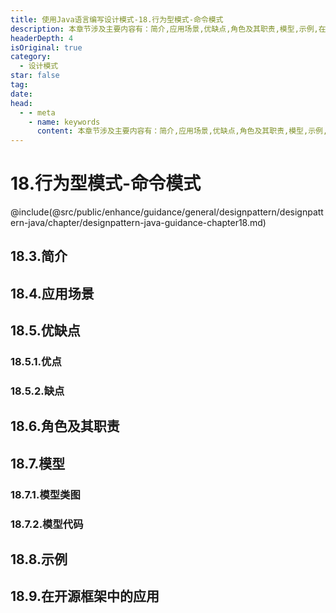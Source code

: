 ```yaml
---
title: 使用Java语言编写设计模式-18.行为型模式-命令模式
description: 本章节涉及主要内容有：简介,应用场景,优缺点,角色及其职责,模型,示例,在开源框架中的应用,具体每个小节中包含的内容可使通过下面的章节内容大纲进行查看,所有代码均经过严格测试，可直接复制运行即可。
headerDepth: 4
isOriginal: true
category:
  - 设计模式
star: false
tag:
date: 
head:
  - - meta
    - name: keywords
      content: 本章节涉及主要内容有：简介,应用场景,优缺点,角色及其职责,模型,示例,在开源框架中的应用,具体每个小节中包含的内容可使通过下面的章节内容大纲进行查看,所有代码均经过严格测试，可直接复制运行即可。
---
```


# 18.行为型模式-命令模式
@include(@src/public/enhance/guidance/general/designpattern/designpattern-java/chapter/designpattern-java-guidance-chapter18.md)
## 18.3.简介
## 18.4.应用场景
## 18.5.优缺点
### 18.5.1.优点
### 18.5.2.缺点
## 18.6.角色及其职责
## 18.7.模型
### 18.7.1.模型类图
### 18.7.2.模型代码
## 18.8.示例
## 18.9.在开源框架中的应用

<ScrollIntoPageView/>
<HideSideBar/>
